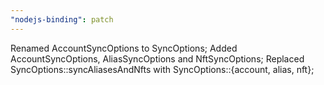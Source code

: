 ```yaml
---
"nodejs-binding": patch
---
```


Renamed AccountSyncOptions to SyncOptions;
Added AccountSyncOptions, AliasSyncOptions and NftSyncOptions;
Replaced SyncOptions::syncAliasesAndNfts with SyncOptions::{account, alias, nft};
